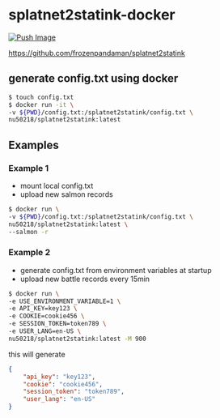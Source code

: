 # splatnet2statink-docker

[![Push Image](https://github.com/nu50218/splatnet2statink-docker/actions/workflows/push-image.yml/badge.svg)](https://github.com/nu50218/splatnet2statink-docker/pkgs/container/splatnet2statink)

https://github.com/frozenpandaman/splatnet2statink

## generate config.txt using docker

```sh
$ touch config.txt
$ docker run -it \
-v ${PWD}/config.txt:/splatnet2statink/config.txt \
nu50218/splatnet2statink:latest
```

## Examples

### Example 1

- mount local config.txt
- upload new salmon records

```sh
$ docker run \
-v ${PWD}/config.txt:/splatnet2statink/config.txt \
nu50218/splatnet2statink:latest \
--salmon -r
```

### Example 2

- generate config.txt from environment variables at startup
- upload new battle records every 15min

```sh
$ docker run \
-e USE_ENVIRONMENT_VARIABLE=1 \
-e API_KEY=key123 \
-e COOKIE=cookie456 \
-e SESSION_TOKEN=token789 \
-e USER_LANG=en-US \
nu50218/splatnet2statink:latest -M 900
```

this will generate

```json
{
    "api_key": "key123",
    "cookie": "cookie456",
    "session_token": "token789",
    "user_lang": "en-US"
}
```

